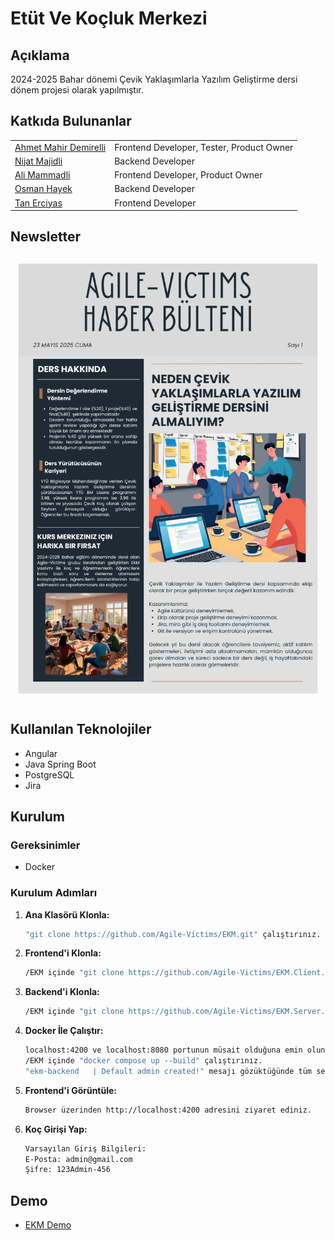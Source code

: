 # Etüt Ve Koçluk Merkezi

## Açıklama
2024-2025 Bahar dönemi Çevik Yaklaşımlarla Yazılım Geliştirme dersi dönem projesi olarak yapılmıştır.

## Katkıda Bulunanlar
<table>
  <tr>
    <td><a href="https://github.com/Ahmet-MahirDEMIRELLI">Ahmet Mahir Demirelli</a></td>
    <td>Frontend Developer, Tester, Product Owner</td>
  </tr>
  <tr>
    <td><a href="https://github.com/nicat00m20">Nijat Majidli</a></td>
    <td>Backend Developer</td>
  </tr>
  <tr>
    <td><a href="https://github.com/alimammadli0">Ali Mammadli</a></td>
    <td>Frontend Developer, Product Owner</td>
  </tr>
  <tr>
    <td><a href="https://github.com/osmanhayek">Osman Hayek</a></td>
    <td>Backend Developer</td>
  </tr>
  <tr>
    <td><a href="https://github.com/Ghurstird">Tan Erciyas</a></td>
    <td>Frontend Developer</td>
  </tr>
</table>

## Newsletter
![iamges](Agile_Victims_Newsletter.png)

## Kullanılan Teknolojiler
- Angular
- Java Spring Boot
- PostgreSQL
- Jira

## Kurulum

### Gereksinimler
- Docker

### Kurulum Adımları

1. **Ana Klasörü Klonla:**
   ```sh
   "git clone https://github.com/Agile-Victims/EKM.git" çalıştırınız.
   ```

2. **Frontend'i Klonla:**
   ```sh
   /EKM içinde "git clone https://github.com/Agile-Victims/EKM.Client.git" çalıştırınız.
   ```

3. **Backend'i Klonla:**
   ```sh
   /EKM içinde "git clone https://github.com/Agile-Victims/EKM.Server.git" çalıştırınız.
   ```

4. **Docker İle Çalıştır:**
   ```sh
   localhost:4200 ve localhost:8080 portunun müsait olduğuna emin olunuz.
   /EKM içinde "docker compose up --build" çalıştırınız.
   "ekm-backend   | Default admin created!" mesajı gözüktüğünde tüm servisler çalışmış demektir.
   ```

5. **Frontend'i Görüntüle:**
   ```sh
   Browser üzerinden http://localhost:4200 adresini ziyaret ediniz.
   ```
   
6. **Koç Girişi Yap:**
   ```sh
   Varsayılan Giriş Bilgileri:
   E-Posta: admin@gmail.com
   Şifre: 123Admin-456
   ```

## Demo
- [EKM Demo](https://www.youtube.com/watch?v=XszozeYOPZI)
